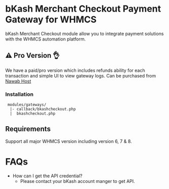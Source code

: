 # bKash Merchant Checkout Payment Gateway for WHMCS

bKash Merchant Checkout module allow you to integrate payment solutions with the WHMCS automation platform.

## ⚠️ Pro Version 👌
We have a paid/pro version which includes refunds ability for each transaction and simple UI to view gateway logs. Can be purchased from [Nawab Host](https://my.nawabhost.com/cart.php?a=add&pid=164)

### Installation

```
 modules/gateways/
  |- callback/bkashcheckout.php
  |  bkashcheckout.php
```

## Requirements

Support all major WHMCS version including version 6, 7 & 8.


# FAQs

- How can I get the API credential?
    - Please contact your bKash account manger to get API.
